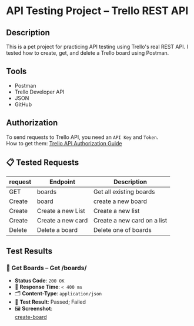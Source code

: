 # API Testing Project – Trello REST API

##  Description
This is a pet project for practicing API testing using Trello's real REST API. I tested how to create, get, and delete a Trello board using Postman.

##  Tools
- Postman
- Trello Developer API
- JSON
- GitHub

##  Authorization
To send requests to Trello API, you need an `API Key` and `Token`.  
How to get them: [Trello API Authorization Guide](https://developer.atlassian.com/cloud/trello/guides/rest-api/authorization/)

## 📋 Tested Requests

| request | Endpoint                 | Description          |
|--------|--------------------------|----------------------|
| GET   | boards                  | Get all existing boards|
| Create| board                  | create a new board   |
| Create | Create a new List      | Create a new list    |
| Create| Create a new card       | Create a new card on a list|
| Delete | Delete a board         | Delete one of boards |

##  Test Results

### 📍 Get Boards – Get /boards/

-  **Status Code**: `200 OK`
- 🚀 **Response Time**: `< 400 ms`
- 🗂 **Content-Type**: `application/json`
- 🧪 **Test Result**: Passed; Failed 
- 🖼 **Screenshot**:  
  [create-board](https://github.com/MikClaus/API_Testing_Project/blob/e4809648571c9b2d46517fa22675552553c8efca/Screenschoots/Getboards_tests.jpg)
